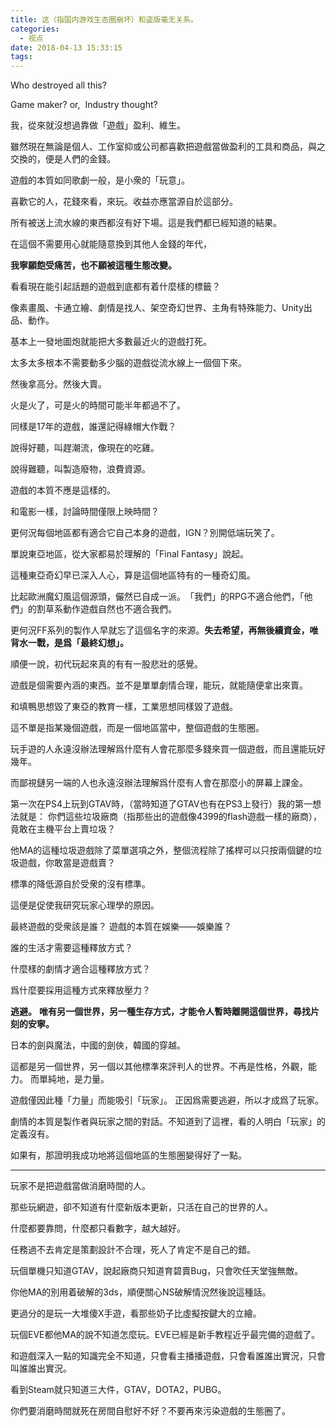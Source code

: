 ```yaml
---
title: 这（指国内游戏生态圈崩坏）和盗版毫无关系。
categories:
  - 视点
date: 2018-04-13 15:33:15
tags:
---
```


Who destroyed all this?

Game maker?​ or, ​ Industry thought?

我，從來就沒想過靠做「遊戲」盈利、維生。

雖然現在無論是個人、工作室抑或公司都喜歡把遊戲當做盈利的工具和商品​，與之交換的，便是人們的金錢。

遊戲的本質如同歌劇一般，是小衆的「玩意」。​

喜歡它的人，花錢來看，來玩。收益亦應當源自於這部分。

所有被送上流水線的東西都沒有好下場。這是我們都已經知道的結果。

在這個不需要用心就能隨意換到其他人金錢的年代， 

**我寧願飽受痛苦，也不願被這種生態改變。** 

看看現在能引起話題的遊戲到底都有着什麼樣的標籤？

像素畫風、卡通立繪、劇情是找人​、架空奇幻世界、主角有特殊能力、Unity出品、動作。​

基本上一發地圖炮就能把大多數最近火的遊戲打死。

太多太多根本不需要動多少腦的遊戲從流水線上​一個個下來。

然後拿高分。然後大賣。​

火是火了，可是火的時間可能半年都過不了。

同樣是17年的遊戲，誰還記得綠帽大作戰？

說得好聽，叫趕潮流，像現在的吃雞。

說得難聽，叫製造廢物，浪費資源。

遊戲的本質不應是這樣的。

和電影一樣，討論時間僅限上映時間？​

更何況每個地區都有適合它自己本身的遊戲​，IGN？別開低端玩笑了。

單說東亞地區，從大家都易於理解的「Final Fantasy」說起。

這種東亞奇幻早已深入人心，算是這個地區特有的一種奇幻風。

比起歐洲魔幻風這個源頭，儼然已自成一派。​ 「我們」的RPG不適合他們，「他們」的割草系動作遊戲自然也不適合我們。​

更何況FF系列的製作人早就忘了這個名字的來源。​ **失去希望，再無後續資金，唯背水一戰，是爲「最終幻想」。**

順便一說，初代玩起來真的有有一股悲壯的感覺。

遊戲是個需要內涵的東西。並不是單單劇情合理，能玩，就能隨便拿出來賣。

和填鴨思想毀了東亞的教育一樣，工業思想同樣毀了遊戲。

這不單是指某幾個遊戲，而是一個地區當中，整個遊戲的生態圈。

玩手遊的人永遠沒辦法理解爲什麼有人會花那麼多錢來買一個遊戲，而且還能玩好幾年。

而鄙視鏈另一端的人也永遠沒辦法理解爲什麼有人會在那麼小的屏幕上課金。

第一次在PS4上玩到GTAV時，（當時知道了GTAV也有在PS3上發行）我的第一想法就是： 你們這些垃圾廠商（指那些出的遊戲像4399的flash遊戲一樣的廠商），竟敢在主機平台上賣垃圾？

他MA的這種垃圾遊戲除了菜單選項之外，整個流程除了搖桿可以只按兩個鍵的垃圾遊戲，你敢當是遊戲賣？

標準的降低源自於受衆的沒有標準。

這便是促使我研究玩家心理學的原因。

最終遊戲的受衆該是誰？ 遊戲的本質在娛樂——娛樂誰？

誰的生活才需要這種釋放方式？

什麼樣的劇情才適合這種釋放方式？

爲什麼要採用這種方式來釋放壓力？

**逃避。** **唯有另一個世界，另一種生存方式，才能令人暫時離開這個世界，尋找片刻的安寧。**

日本的劍與魔法，中國的劍俠，韓國的穿越。

這都是另一個世界，另一個以其他標準來評判人的世界。不再是性格，外觀，能力。 而單純地，是力量。

遊戲僅因此種「力量」而能吸引「玩家」。 正因爲需要逃避，所以才成爲了玩家。

劇情的本質是製作者與玩家之間的對話。 ​不知道到了這裡，看的人明白「玩家」的定義沒有。

如果有，那證明我成功地將這個地區的生態圈變得好了一點。

* * *

玩家不是把遊戲當做消磨時間的人。

那些玩網遊，卻不知道有什麼新版本更新，只活在自己的世界的人。

什麼都要靠問，什麼都只看數字，越大越好。

任務過不去肯定是策劃設計不合理，死人了肯定不是自己的錯。

玩個單機只知道GTAV，說起廠商只知道育碧賣Bug，只會吹任天堂強無敵。

你他MA的別用着破解的3ds，順便關心NS破解情況然後說這種話。

更過分的是玩一大堆傻X手遊，看那些奶子比虛擬按鍵大的立繪。

玩個EVE都他MA的說不知道怎麼玩。EVE已經是新手教程近乎最完備的遊戲了。

和遊戲深入一點的知識完全不知道，只會看主播播遊戲，只會看誰誰出實況，只會叫誰誰出實況。

看到Steam就只知道三大件，GTAV，DOTA2，PUBG。

你們要消磨時間就死在房間自慰好不好？不要再來污染遊戲的生態圈了。​